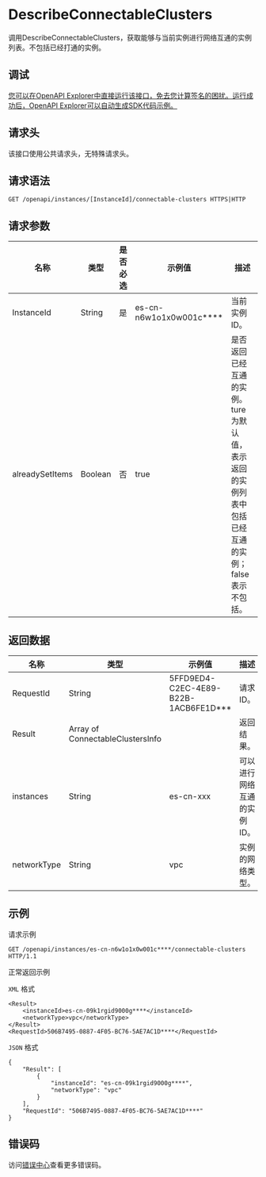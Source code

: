 # DescribeConnectableClusters

调用DescribeConnectableClusters，获取能够与当前实例进行网络互通的实例列表。不包括已经打通的实例。

## 调试

[您可以在OpenAPI Explorer中直接运行该接口，免去您计算签名的困扰。运行成功后，OpenAPI Explorer可以自动生成SDK代码示例。](https://api.aliyun.com/#product=elasticsearch&api=DescribeConnectableClusters&type=ROA&version=2017-06-13)

## 请求头

该接口使用公共请求头，无特殊请求头。

## 请求语法

```
GET /openapi/instances/[InstanceId]/connectable-clusters HTTPS|HTTP
```

## 请求参数

|名称|类型|是否必选|示例值|描述|
|--|--|----|---|--|
|InstanceId|String|是|es-cn-n6w1o1x0w001c\*\*\*\*|当前实例ID。 |
|alreadySetItems|Boolean|否|true|是否返回已经互通的实例。ture为默认值，表示返回的实例列表中包括已经互通的实例；false表示不包括。 |

## 返回数据

|名称|类型|示例值|描述|
|--|--|---|--|
|RequestId|String|5FFD9ED4-C2EC-4E89-B22B-1ACB6FE1D\*\*\*|请求ID。 |
|Result|Array of ConnectableClustersInfo| |返回结果。 |
|instances|String|es-cn-xxx|可以进行网络互通的实例ID。 |
|networkType|String|vpc|实例的网络类型。 |

## 示例

请求示例

```
GET /openapi/instances/es-cn-n6w1o1x0w001c****/connectable-clusters HTTP/1.1
```

正常返回示例

`XML` 格式

```
<Result>
    <instanceId>es-cn-09k1rgid9000g****</instanceId>
    <networkType>vpc</networkType>
</Result>
<RequestId>506B7495-0887-4F05-BC76-5AE7AC1D****</RequestId>
```

`JSON` 格式

```
{
	"Result": [
		{
			"instanceId": "es-cn-09k1rgid9000g****",
			"networkType": "vpc"
		}
	],
	"RequestId": "506B7495-0887-4F05-BC76-5AE7AC1D****"
}
```

## 错误码

访问[错误中心](https://error-center.alibabacloud.com/status/product/elasticsearch)查看更多错误码。


